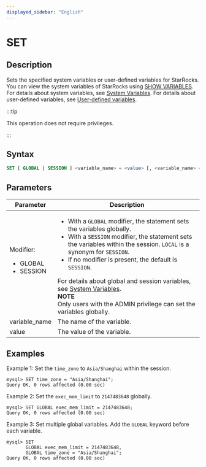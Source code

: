 ```yaml
---
displayed_sidebar: "English"
---
```


# SET

## Description

Sets the specified system variables or user-defined variables for StarRocks. You can view the system variables of StarRocks using [SHOW VARIABLES](../Administration/SHOW_VARIABLES.md). For details about system variables, see [System Variables](../../../reference/System_variable.md). For details about user-defined variables, see [User-defined variables](../../../reference/user_defined_variables.md).

:::tip

This operation does not require privileges.

:::

## Syntax

```SQL
SET [ GLOBAL | SESSION ] <variable_name> = <value> [, <variable_name> = <value>] ...
```

## Parameters

| **Parameter**          | **Description**                                              |
| ---------------------- | ------------------------------------------------------------ |
| Modifier:<ul><li>GLOBAL</li><li>SESSION</li></ul> | <ul><li>With a `GLOBAL` modifier, the statement sets the variables globally.</li><li>With a `SESSION` modifier, the statement sets the variables within the session. `LOCAL` is a synonym for `SESSION`.</li><li>If no modifier is present, the default is `SESSION`.</li></ul>For details about global and session variables, see [System Variables](../../../reference/System_variable.md).<br/>**NOTE**<br/>Only users with the ADMIN privilege can set the variables globally. |
| variable_name          | The name of the variable.                                    |
| value                  | The value of the variable.                                   |

## Examples

Example 1: Set the `time_zone` to `Asia/Shanghai` within the session.

```Plain
mysql> SET time_zone = "Asia/Shanghai";
Query OK, 0 rows affected (0.00 sec)
```

Example 2: Set the `exec_mem_limit` to `2147483648` globally.

```Plain
mysql> SET GLOBAL exec_mem_limit = 2147483648;
Query OK, 0 rows affected (0.00 sec)
```

Example 3: Set multiple global variables. Add the `GLOBAL` keyword before each variable.

```Plain
mysql> SET 
       GLOBAL exec_mem_limit = 2147483648,
       GLOBAL time_zone = "Asia/Shanghai";
Query OK, 0 rows affected (0.00 sec)
```
